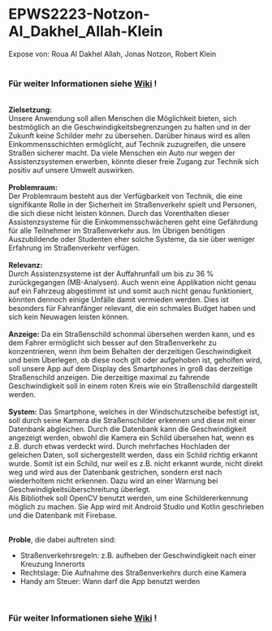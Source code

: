 # EPWS2223-Notzon-Al_Dakhel_Allah-Klein
Expose von: Roua Al Dakhel Allah, Jonas Notzon, Robert Klein </br>
</br>
### Für weiter Informationen siehe **[Wiki](https://github.com/robertKlein02/EPWS2223-Notzon-Al_Dakhel_Allah-Klein/wiki)** !

</br>
<b>Zielsetzung:</b> 
</br>
Unsere Anwendung soll allen Menschen die Möglichkeit bieten, sich bestmöglich an die Geschwindigkeitsbegrenzungen zu halten und in der Zukunft keine Schilder mehr zu übersehen. Darüber hinaus wird es allen Einkommensschichten ermöglicht, auf Technik zuzugreifen, die unsere Straßen sicherer macht. Da viele Menschen ein Auto nur wegen der Assistenzsystemen erwerben, könnte dieser freie Zugang zur Technik sich positiv auf unsere Umwelt auswirken. 
</br>
</br>
<b>Problemraum:</b> 
</br>
Der Problemraum besteht aus der Verfügbarkeit von Technik, die eine signifikante Rolle in der Sicherheit im Straßenverkehr spielt und Personen, die sich diese nicht leisten können. Durch das Vorenthalten dieser Assistenzsysteme für die Einkommensschwächeren geht eine Gefährdung für alle Teilnehmer im Straßenverkehr aus. Im Übrigen benötigen Auszubildende oder Studenten eher solche Systeme, da sie über weniger Erfahrung im Straßenverkehr verfügen. 
</br>
</br>
<b>Relevanz:</b> 
</br>
Durch Assistenzsysteme ist der Auffahrunfall um bis zu 36 % zurückgegangen (MB-Analysen). Auch wenn eine Applikation nicht genau auf ein Fahrzeug abgestimmt ist und somit auch nicht genau funktioniert, könnten dennoch einige Unfälle damit vermieden werden. Dies ist besonders für Fahranfänger relevant, die ein schmales Budget haben und sich kein Neuwagen leisten können.
</br>
</br>
<b>Anzeige:</b> 
Da ein Straßenschild schonmal übersehen werden kann, und es dem Fahrer ermöglicht sich besser auf den Straßenverkehr zu konzentrieren, wenn ihm beim Behalten der derzeitigen Geschwindigkeit und beim Überlegen, ob diese noch gilt oder aufgehoben ist, geholfen wird, soll unsere App auf dem Display des Smartphones in groß das derzeitige Straßenschild anzeigen. Die derzeitige maximal zu fahrende Geschwindigkeit soll in einem roten Kreis wie ein Straßenschild dargestellt werden.
</br>
</br>
<b>System:</b> 
Das Smartphone, welches in der Windschutzscheibe befestigt ist, soll durch seine Kamera die Straßenschilder erkennen und diese mit einer Datenbank abgleichen. Durch die Datenbank kann die Geschwindigkeit angezeigt werden, obwohl die Kamera ein Schild übersehen hat, wenn es z.B. durch etwas verdeckt wird. Durch mehrfaches Hochladen der geleichen Daten, soll sichergestellt werden, dass ein Schild richtig erkannt wurde. Somit ist ein Schild, nur weil es z.B. nicht erkannt wurde, nicht direkt weg und wird aus der Datenbank gestrichen, sondern erst nach wiederholtem nicht erkennen. Dazu wird an einer Warnung bei Geschwindigkeitsüberschreitung überlegt.
</br>
Als Bibliothek soll OpenCV benutzt werden, um eine Schildererkennung möglich zu machen. Sie App wird mit Android Studio und Kotlin geschrieben und die Datenbank mit Firebase.
</br>

</br>

<b>Proble</b>, die dabei auftreten sind:
- Straßenverkehrsregeln: z.B. aufheben der Geschwindigkeit nach einer Kreuzung Innerorts
- Rechtslage: Die Aufnahme des Straßenverkehrs durch eine Kamera
- Handy am Steuer: Wann darf die App benutzt werden

</br>

### Für weiter Informationen siehe **[Wiki](https://github.com/robertKlein02/EPWS2223-Notzon-Al_Dakhel_Allah-Klein/wiki)** !

